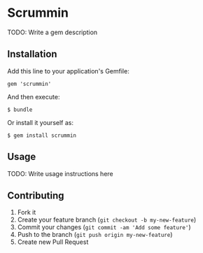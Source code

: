 # Scrummin

TODO: Write a gem description

## Installation

Add this line to your application's Gemfile:

    gem 'scrummin'

And then execute:

    $ bundle

Or install it yourself as:

    $ gem install scrummin

## Usage

TODO: Write usage instructions here

## Contributing

1. Fork it
2. Create your feature branch (`git checkout -b my-new-feature`)
3. Commit your changes (`git commit -am 'Add some feature'`)
4. Push to the branch (`git push origin my-new-feature`)
5. Create new Pull Request
